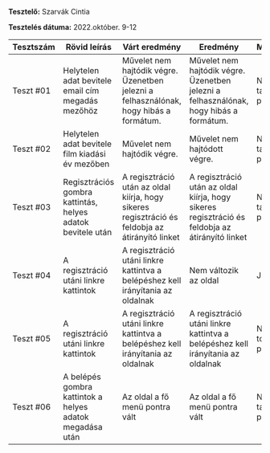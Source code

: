 ﻿**Tesztelő:** Szarvák Cintia

**Tesztelés dátuma:** 2022.október. 9-12

| Tesztszám | Rövid leírás                     | Várt eredmény                                                                   | Eredmény                                                                       | Megjegyzés                |
|-----------|----------------------------------|---------------------------------------------------------------------------------|--------------------------------------------------------------------------------|---------------------------|
| Teszt #01 | Helytelen adat bevitele email cím megadás mezőhöz | Művelet nem hajtódik végre. Üzenetben jelezni a felhasználónak, hogy hibás a formátum. | Művelet nem hajtódik végre. Üzenetben jelezni a felhasználónak, hogy hibás a formátum.| Nem találtam problémát.   |
| Teszt #02 | Helytelen adat bevitele film kiadási év mezőben | Művelet nem hajtódik végre.| Művelet nem hajtódott végre.| Nem találtam problémát. |
| Teszt #03 |Regisztrációs gombra kattintás, helyes adatok bevitele után| A regisztráció után az oldal kiírja, hogy sikeres regisztráció és feldobja az átirányító linket| A regisztráció után az oldal kiírja, hogy sikeres regisztráció és feldobja az átirányító linket | Nem találtam problémát. |
| Teszt #04 |A regisztráció utáni linkre kattintok | A regisztráció utáni linkre kattintva a belépéshez kell irányítania az oldalnak |Nem változik az oldal | Javítandó |
| Teszt #05 | A regisztráció utáni linkre kattintok | A regisztráció utáni linkre kattintva a belépéshez kell irányítania az oldalnak | A regisztráció utáni linkre kattintva a belépéshez kell irányítania az oldalnak | Nincs további probléma |
| Teszt #06 | A belépés gombra kattintok a helyes adatok megadása után |Az oldal a fő menü pontra vált| Az oldal a fő menü pontra vált | Nem találtam problémát|
